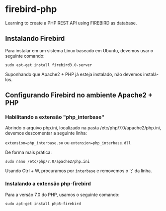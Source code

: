 # firebird-php
Learning to create a PHP REST API using FIREBIRD as database.

## Instalando Firebird
Para instalar em um sistema Linux baseado em Ubuntu, devemos usar o seguinte comando:

` sudo apt-get install firebird3.0-server `

Suponhando que Apache2 + PHP já esteja instalado, não devemos instalá-los.

## Configurando Firebird no ambiente Apache2 + PHP

### Habilitando a extensão "php_interbase"

Abrindo o arquivo php.ini, localizado na pasta /etc/php/7.0/apache2/php.ini, devemos descomentar a seguinte linha:

` extension=php_interbase.so ` ou ` extension=php_interbase.dll `

De forma mais prática:

` sudo nano /etc/php/7.0/apache2/php.ini `

Usando Ctrl + W, procuramos por `interbase` e removemos o ';' da linha.

### Instalando a extensão php-firebird

Para a versão 7.0 do PHP, usamos o seguinte comando:

` sudo apt-get install php5-firebird `
